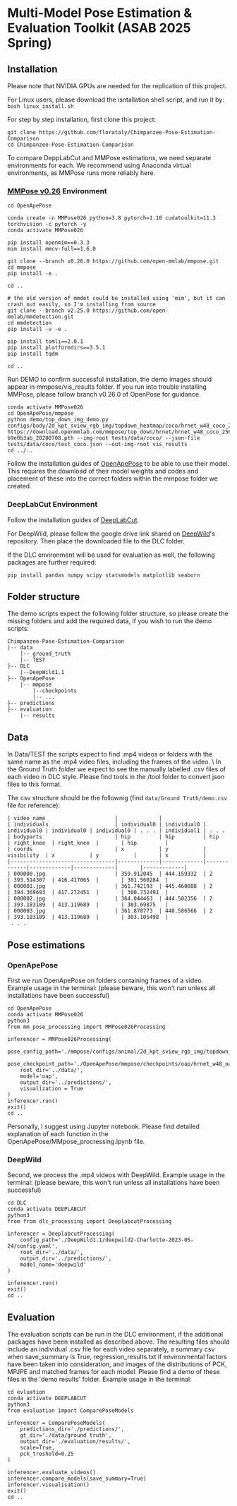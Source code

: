 # Multi-Model Pose Estimation & Evaluation Toolkit (ASAB 2025 Spring)

## Installation

Please note that NVIDIA GPUs are needed for the replication of this project.

For Linux users, please download the isntallation shell script, and run it by:
`bash linux_install.sh`

For step by step installation, first clone this project:
```
git clone https://github.com/florataly/Chimpanzee-Pose-Estimation-Comparison
cd Chimpanzee-Pose-Estimation-Comparison
```

To compare DeppLabCut and MMPose estimations, we need separate environments for each. We recommend using Anaconda virtual environments, as MMPose runs more reliably here.

### [MMPose v0.26](https://github.com/open-mmlab/mmpose/tree/v0.26.0) Environment

```
cd OpenApePose

conda create -n MMPose026 python=3.8 pytorch=1.10 cudatoolkit=11.3 torchvision -c pytorch -y
conda activate MMPose026

pip install openmim==0.3.3
mim install mmcv-full==1.6.0

git clone --branch v0.26.0 https://github.com/open-mmlab/mmpose.git
cd mmpose
pip install -e .

cd ..

# the old version of mmdet could be installed using 'mim', but it can crash out easily, so I'm installing from source
git clone --branch v2.25.0 https://github.com/open-mmlab/mmdetection.git 
cd mmdetection
pip install -v -e .

pip install tomli==2.0.1
pip install platformdirs==3.5.1
pip install tqdm

cd ..
```

Run DEMO to confirm successful installation, the demo images should appear in mmpose/vis_results folder. If you run into trouble installing MMPose, please follow branch v0.26.0 of OpenPose for guidance.
```
conda activate MMPose026
cd OpenApePose/mmpose
python demo/top_down_img_demo.py configs/body/2d_kpt_sview_rgb_img/topdown_heatmap/coco/hrnet_w48_coco_256x192.py https://download.openmmlab.com/mmpose/top_down/hrnet/hrnet_w48_coco_256x192-b9e0b3ab_20200708.pth --img-root tests/data/coco/ --json-file tests/data/coco/test_coco.json --out-img-root vis_results
cd ../..
```

Follow the installation guides of [OpenApePose](https://github.com/desai-nisarg/OpenApePose) to be able to use their model. This requires the download of their model weights and codes and placement of these into the correct folders within the mmpose folder we created.

### DeepLabCut Environment
Follow the installation guides of [DeepLabCut](https://deeplabcut.github.io/DeepLabCut/docs/installation.html).

For DeepWild, please follow the google drive link shared on [DeepWild](https://github.com/Wild-Minds/DeepWild)'s repository. Then place the downloaded file to the DLC folder.

If the DLC environment will be used for evaluation as well, the following packages are further required:
```
pip install pandas numpy scipy statsmodels matplotlib seaborn
```

## Folder structure
The demo scripts expect the following folder structure, so please create the missing folders and add the required data, if you wish to run the demo scripts:
```
Chimpanzee-Pose-Estimation-Comparison
|-- data
    │-- ground_truth
    |-- TEST
├-- DLC
    |--DeepWild1.1
├-- OpenApePose
    |-- mmpose
        |--checkpoints
        |-- ...
├-- predictions
├-- evaluation
    |-- results
```

## Data
In Data/TEST the scripts expect to find .mp4 videos or folders with the same name as the .mp4 video files, including the frames of the video. \\
In the Ground Truth folder we expect to see the manually labelled .csv files of each video in DLC style. Please find tools in the /tool folder to convert json files to this format.

The csv structure should be the follownig (find `data/Ground Truth/demo.csv` file for reference):
```
| video name                      |             |
| individuals                     | individual0 | individual0 | individual0 | individual0 | individual0 | . . . | individual1 | . . .
| bodyparts                       | hip         | hip         | hip         | right_knee  | right_knee  |       | hip         |
| coords                          | x           | y           | visibility  | x           | y           |       | x           | 
|---------------------------------|-------------|-------------|-------------|-------------|-------------|       |-------------| 
| 000000.jpg                      | 359.912045  | 444.159332  | 2           | 393.514307  | 416.417065  |       | 301.560284  |
| 000001.jpg                      | 361.742193  | 445.460088  | 2           | 394.369693  | 417.272451  |       | 300.732491  |
| 000002.jpg                      | 364.044463  | 444.502356  | 2           | 393.183189  | 413.119689  |       | 303.69875   |
| 000003.jpg                      | 361.878773  | 448.586566  | 2           | 393.183189  | 413.119689  |       | 303.105498  |
 . . .
```

 ## Pose estimations

### OpenApePose
 First we run OpenApePose on folders containing frames of a video. Example usage in the terminal:
 (please beware, this won't run unless all installations have been successful)
```
cd OpenApePose
conda activate MMPose026
python3
from mm_pose_processing import MMPose026Processing

inferencer = MMPose026Processing(
    pose_config_path='./mmpose/configs/animal/2d_kpt_sview_rgb_img/topdown_heatmap/macaque/hrnet_w48_oap_256x192_full.py',
    pose_checkpoint_path='./OpenApePose/mmpose/checkpoints/oap/hrnet_w48_oap_256x192_full.pth',
    root_dir='../data/',
    model='oap',
    output_dir='../predictions/',
    visualization = True
)
inferencer.run()
exit()
cd ..
```
Personally, I suggest using Jupyter notebook. Please find detailed explanation of each function in the OpenApePose/MMpose_procressing.ipynb file.

### DeepWild
Second, we process the .mp4 videos with DeepWild. Example usage in the terminal:
(please beware, this won't run unless all installations have been successful)
```
cd DLC
conda activate DEEPLABCUT
python3
from from dlc_processing import DeeplabcutProcessing

inferencer = DeeplabcutProcessing(
    config_path='./DeepWild1.1/deepwild2-Charlotte-2023-05-24/config.yaml',
    root_dir='../data/',
    output_dir='../predictions/',
    model_name='deepwild'
)

inferencer.run()
exit()
cd ..
```

## Evaluation
The evaluation scripts can be run in the DLC environment, if the additional packages have been installed as described above. The resulting files should include an individual .csv file for each video separately, a summary csv when save_summary is True, regression_results.txt if environmental factors have been taken into consideration, and images of the distributions of PCK, MPJPE and matched frames for each model. Please find a demo of these files in the 'demo results' folder.
Example usage in the terminal:
```
cd evluation
conda activate DEEPLABCUT
python3
from evaluation import ComparePoseModels

inferencer = ComparePoseModels(
    predictions_dir='./predictions/',
    gt_dir='./data/ground truth',
    output_dir='./evaluation/results/',
    scale=True,
    pck_treshold=0.25
)

inferencer.evaluate_videos()
inferencer.compare_models(save_summary=True)
inferencer.visualisation()
exit()
cd ..
```

